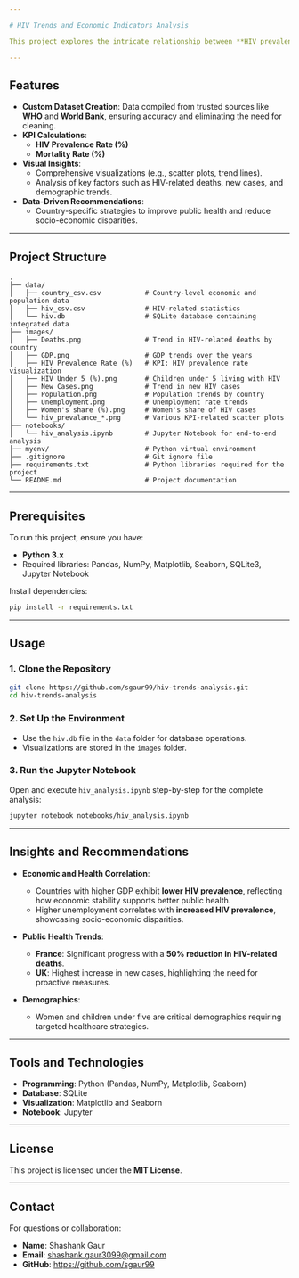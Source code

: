 ```yaml
---

# HIV Trends and Economic Indicators Analysis

This project explores the intricate relationship between **HIV prevalence** and economic factors such as **GDP** and **unemployment** across **France, Germany, Italy, and the United Kingdom** for the period 2007–2016. The analysis uncovers key insights and provides actionable recommendations to improve public health outcomes.

---
```


## Features
- **Custom Dataset Creation**: Data compiled from trusted sources like **WHO** and **World Bank**, ensuring accuracy and eliminating the need for cleaning.
- **KPI Calculations**:
  - **HIV Prevalence Rate (%)**
  - **Mortality Rate (%)**
- **Visual Insights**:
  - Comprehensive visualizations (e.g., scatter plots, trend lines).
  - Analysis of key factors such as HIV-related deaths, new cases, and demographic trends.
- **Data-Driven Recommendations**:
  - Country-specific strategies to improve public health and reduce socio-economic disparities.

---

## Project Structure
```plaintext
.
├── data/
│   ├── country_csv.csv           # Country-level economic and population data
│   ├── hiv_csv.csv               # HIV-related statistics
│   └── hiv.db                    # SQLite database containing integrated data
├── images/
│   ├── Deaths.png                # Trend in HIV-related deaths by country
│   ├── GDP.png                   # GDP trends over the years
│   ├── HIV Prevalence Rate (%)   # KPI: HIV prevalence rate visualization
│   ├── HIV Under 5 (%).png       # Children under 5 living with HIV
│   ├── New Cases.png             # Trend in new HIV cases
│   ├── Population.png            # Population trends by country
│   ├── Unemployment.png          # Unemployment rate trends
│   ├── Women's share (%).png     # Women's share of HIV cases
│   └── hiv_prevalance_*.png      # Various KPI-related scatter plots
├── notebooks/
│   └── hiv_analysis.ipynb        # Jupyter Notebook for end-to-end analysis
├── myenv/                        # Python virtual environment
├── .gitignore                    # Git ignore file
├── requirements.txt              # Python libraries required for the project
└── README.md                     # Project documentation
```

---

## Prerequisites
To run this project, ensure you have:
- **Python 3.x**
- Required libraries: Pandas, NumPy, Matplotlib, Seaborn, SQLite3, Jupyter Notebook

Install dependencies:
```bash
pip install -r requirements.txt
```

---

## Usage
### 1. Clone the Repository
```bash
git clone https://github.com/sgaur99/hiv-trends-analysis.git
cd hiv-trends-analysis
```

### 2. Set Up the Environment
- Use the `hiv.db` file in the `data` folder for database operations.
- Visualizations are stored in the `images` folder.

### 3. Run the Jupyter Notebook
Open and execute `hiv_analysis.ipynb` step-by-step for the complete analysis:
```bash
jupyter notebook notebooks/hiv_analysis.ipynb
```
---

## Insights and Recommendations
- **Economic and Health Correlation**:
  - Countries with higher GDP exhibit **lower HIV prevalence**, reflecting how economic stability supports better public health.
  - Higher unemployment correlates with **increased HIV prevalence**, showcasing socio-economic disparities.

- **Public Health Trends**:
  - **France**: Significant progress with a **50% reduction in HIV-related deaths**.
  - **UK**: Highest increase in new cases, highlighting the need for proactive measures.

- **Demographics**:
  - Women and children under five are critical demographics requiring targeted healthcare strategies.

---

## Tools and Technologies
- **Programming**: Python (Pandas, NumPy, Matplotlib, Seaborn)
- **Database**: SQLite
- **Visualization**: Matplotlib and Seaborn
- **Notebook**: Jupyter

---

## License
This project is licensed under the **MIT License**.

---

## Contact
For questions or collaboration:
- **Name**: Shashank Gaur
- **Email**: shashank.gaur3099@gmail.com
- **GitHub**: https://github.com/sgaur99